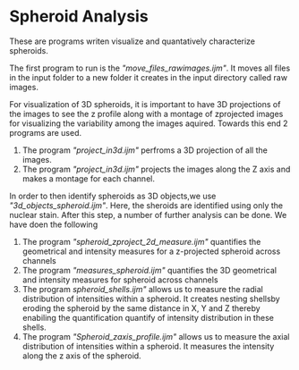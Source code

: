 # Spheroid Analysis
These are programs writen visualize and quantatively characterize spheroids. 

The first program to run is the _"move_files_rawimages.ijm"_. It moves all files in the input folder to a new folder it creates in the input directory called raw images.

For visualization of 3D spheroids, it is important to have 3D projections of the images to see the z profile along with a montage of zprojected images for visualizing the variability among the images aquired. Towards this end 2 programs are used. 
  1. The program _"project_in3d.ijm"_ perfroms a 3D projection of all the images. 
  2. The program _"project_in3d.ijm"_ projects the images along the Z axis and makes a montage for each channel. 
  
In order to then identify spheroids as 3D objects,we use _"3d_objects_spheroid.ijm"_. Here, the sheroids are identified using only the nuclear stain. After this step, a number of further analysis can be done. We have doen the following
  1. The program _"spheroid_zproject_2d_measure.ijm"_ quantifies the geometrical and intensity measures for a z-projected spheroid across channels 
  2. The program _"measures_spheroid.ijm"_ quantifies the 3D geometrical and intensity measures for spheroid across channels 
  3. The program _spheroid_shells.ijm"_ allows us to measure the radial distribution of intensities within a spheroid. It creates nesting shellsby eroding the spheroid by the same distance in X, Y and Z thereby enabiling the quantification quantify of intensity distribution in these shells.
  4. The program _"Spheroid_zaxis_profile.ijm"_ allows us to measure the axial distribution of intensities within a spheroid. It measures the intensity along the z axis of the spheroid. 

